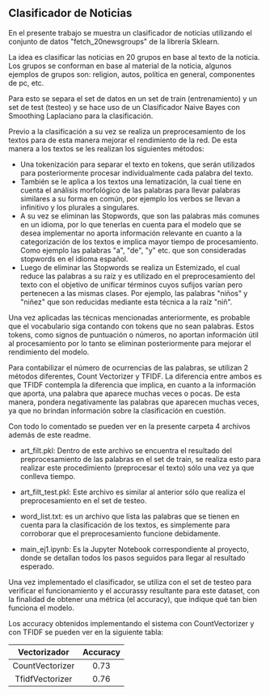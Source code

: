 ## Clasificador de Noticias

En el presente trabajo se muestra  un clasificador de noticias utilizando el conjunto de datos "fetch_20newsgroups" de la librería Sklearn.

La idea es clasificar las noticias en 20 grupos en base al texto de la noticia. Los grupos se conforman en base al material de la noticia, algunos ejemplos de grupos son: religion, autos, política en general, componentes de pc, etc.

Para esto se separa el set de datos en un set de train (entrenamiento) y un set de test (testeo) y se hace uso de un Clasificador Naive Bayes con Smoothing Laplaciano para la clasificación.

Previo a la clasificación a su vez se realiza un preprocesamiento de los textos para de esta manera mejorar el rendimiento de la red. De esta manera a los textos se les realizan los siguientes métodos:

- Una tokenización para separar el texto en tokens, que serán utilizados para posteriormente procesar individualmente cada palabra del texto.
- También se le aplica a los textos una lematización, la cual tiene en cuenta el análisis morfológico de las palabras para llevar palabras similares a su forma en común, por ejemplo los verbos se llevan a infinitivo y los plurales a singulares. 
- A su vez se eliminan las Stopwords, que son las palabras más comunes en un idioma, por lo que tenerlas en cuenta para el modelo que se desea implementar no aporta información relevante en cuanto a la categorización de los textos e implica mayor tiempo de procesamiento. Como ejemplo las palabras "a", "de", "y" etc. que son consideradas stopwords en el idioma español. 
- Luego de eliminar las Stopwords se realiza un Estemizado, el cual reduce las palabras a su raíz y es utilizado en el preprocesamiento del texto con el objetivo de unificar términos cuyos sufijos varían pero pertenecen a las mismas clases. Por ejemplo, las palabras "niños" y "niñez" que son reducidas mediante esta técnica a la raíz "niñ".

Una vez aplicadas las técnicas mencionadas anteriormente, es probable que el vocabulario siga contando con tokens que no sean palabras. Estos tokens, como signos de puntuación o números, no aportan información útil al procesamiento por lo tanto se eliminan posteriormente para mejorar el rendimiento del modelo.

Para contabilizar el número de ocurrencias de las palabras, se utilizan 2 métodos diferentes, Count Vectorizer y TFIDF. La diferencia entre ambos es que TFIDF contempla la diferencia que implica, en cuanto a la información que aporta, una palabra que aparece muchas veces o pocas. De esta manera, pondera negativamente las palabras que aparecen muchas veces, ya que no brindan información sobre la clasificación en cuestión.

Con todo lo comentado se pueden ver en la presente carpeta 4 archivos además de este readme.

- art_filt.pkl: Dentro de este archivo se encuentra el resultado del preprocesamiento de las palabras en el set de train, se realiza esto para realizar este procedimiento (preprocesar el texto) sólo una vez ya que conlleva tiempo.

- art_filt_test.pkl: Este archivo es similar al anterior sólo que realiza el preprocesamiento en el set de testeo.

- word_list.txt: es un archivo que lista las palabras que se tienen en cuenta para la clasificación de los textos, es simplemente para corroborar que el preprocesamiento funcione debidamente.

- main_ej1.ipynb: Es la Jupyter Notebook correspondiente al proyecto, donde se detallan todos los pasos seguidos para llegar al resultado esperado.

Una vez implementado el clasificador, se utiliza con el set de testeo para verificar el funcionamiento y el accurassy resultante para este dataset, con la finalidad de obtener una métrica (el accuracy), que indique qué tan bien funciona el modelo. 

Los accuracy obtenidos implementando el sistema con CountVectorizer y con TFIDF se pueden ver en la siguiente tabla:

<div align="center">

|   Vectorizador  | Accuracy |
|:---------------:|:--------:|
| CountVectorizer |   0.73   |
| TfidfVectorizer |   0.76   |
  
</div>
 
